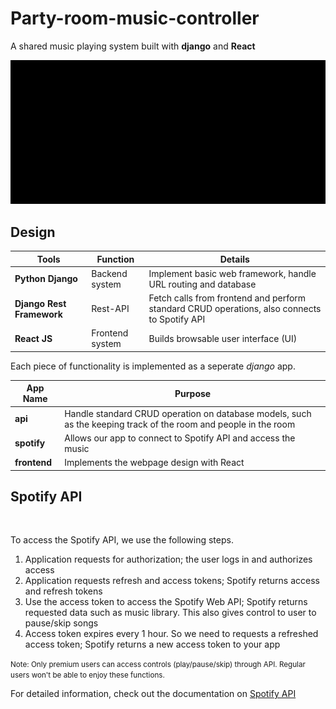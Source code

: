 # Party-room-music-controller
A shared music playing system built with **django** and **React**

![](https://github.com/RussH-code/Party-room-music-controller/blob/main/demo.gif)

## Design

Tools | Function | Details
------|--------|---------
**Python Django** | Backend system | Implement basic web framework, handle URL routing and database
**Django Rest Framework** | Rest-API | Fetch calls from frontend and perform standard CRUD operations, also connects to Spotify API
**React JS** | Frontend system | Builds browsable user interface (UI) 

Each piece of functionality is implemented as a seperate *django* app.

App Name | Purpose
---------|---------
**api** | Handle standard CRUD operation on database models, such as the keeping track of the room and people in the room
**spotify** | Allows our app to connect to Spotify API and access the music
**frontend** | Implements the webpage design with React

## Spotify API

![]()

To access the Spotify API, we use the following steps.
1. Application requests for authorization; the user logs in and authorizes access
2. Application requests refresh and access tokens; Spotify returns access and refresh tokens
3. Use the access token to access the Spotify Web API; Spotify returns requested data such as music library. This also gives control to user to pause/skip songs
4. Access token expires every 1 hour. So we need to requests a refreshed access token; Spotify returns a new access token to your app

<small>Note: Only premium users can access controls (play/pause/skip) through API. Regular users won't be able to enjoy these functions.</small>

For detailed information, check out the documentation on <a href="https://developer.spotify.com/documentation/general/guides/authorization-guide/">Spotify API</a>


